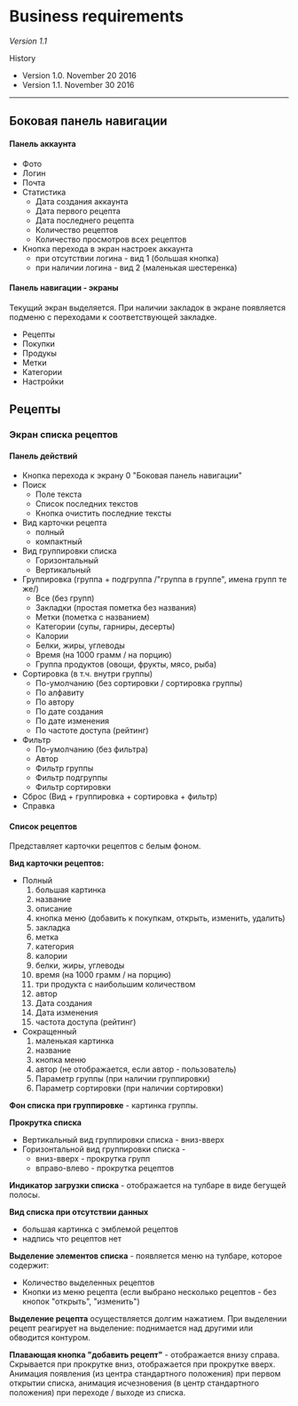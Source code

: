 # Business requirements

*Version 1.1*

History
*  Version 1.0. November 20 2016
*  Version 1.1. November 30 2016

---

## Боковая панель навигации
#### Панель аккаунта
* Фото
* Логин
* Почта
* Статистика
	* Дата создания аккаунта
	* Дата первого рецепта
	* Дата последнего рецепта
	* Количество рецептов
	* Количество просмотров всех рецептов
* Кнопка перехода в экран настроек аккаунта
	* при отсутствии логина - вид 1 (большая кнопка)
	* при наличии логина - вид 2 (маленькая шестеренка)

#### Панель навигации - экраны
Текущий экран выделяется. При наличии закладок в экране появляется подменю с переходами к
соответствующей закладке.
* Рецепты
* Покупки
* Продукы
* Метки
* Категории
* Настройки

## Рецепты

### Экран списка рецептов

#### Панель действий

* Кнопка перехода к экрану 0 "Боковая панель навигации"
* Поиск
    * Поле текста
    * Список последних текстов
    * Кнопка очистить последние тексты
* Вид карточки рецепта
    * полный
    * компактный
* Вид группировки списка
    *  Горизонтальный
    *  Вертикальный
* Группировка (группа + подгруппа /"группа в группе", имена групп те же/)
    * Все (без групп)
    * Закладки (простая пометка без названия)
    * Метки (пометка с названием)
    * Категории (супы, гарниры, десерты)
    * Калории
    * Белки, жиры, углеводы
    * Время (на 1000 грамм / на порцию)
    * Группа продуктов (овощи, фрукты, мясо, рыба)
* Сортировка (в т.ч. внутри группы)
    * По-умолчанию (без сортировки / сортировка группы)
    * По алфавиту
    * По автору
    * По дате создания
    * По дате изменения
    * По частоте доступа (рейтинг)
* Фильтр
    * По-умолчанию (без фильтра)
    * Автор
    * Фильтр группы
    * Фильтр подгруппы
    * Фильтр сортировки
* Сброс (Вид + группировка + сортировка + фильтр)
* Справка

#### Список рецептов

Представляет карточки рецептов с белым фоном.

**Вид карточки рецептов:**
* Полный
    1. большая картинка
    2. название
    3. описание
    4. кнопка меню (добавить к покупкам, открыть, изменить, удалить)
    5. закладка
    6. метка
    7. категория
    8. калории
    9. белки, жиры, углеводы
    10. время (на 1000 грамм / на порцию)
    11. три продукта с наибольшим количеством
    12. автор
    13. Дата создания
    14. Дата изменения
    15. частота доступа (рейтинг)
* Сокращенный
    1. маленькая картинка
    2. название
    3. кнопка меню
    4. автор (не отображается, если автор - пользователь)
    5. Параметр группы (при наличии группировки)
    6. Параметр сортировки (при наличии сортировки)

**Фон списка при группировке** - картинка группы.

**Прокрутка списка**
* Вертикальный вид группировки списка - вниз-вверх
* Горизонтальной вид группировки списка -
    * вниз-вверх - прокрутка групп
    * вправо-влево - прокрутка рецептов

**Индикатор загрузки списка** - отображается на тулбаре в виде бегущей полосы.

**Вид списка при отсутствии данных**
* большая картинка с эмблемой рецептов
* надпись что рецептов нет

**Выделение элементов списка** - появляется меню на тулбаре, которое содержит:
* Количество выделенных рецептов
* Кнопки из меню рецепта (если выбрано несколько рецептов - без кнопок "открыть", "изменить")

**Выделение рецепта** осуществляется долгим нажатием. При выделении рецепт реагирует на выделение:
поднимается над другими или обводится контуром.

**Плавающая кнопка "добавить рецепт"** - отображается внизу справа. Скрывается при прокрутке вниз,
отображается при прокрутке вверх. Анимация появления (из центра стандартного положения)
при первом открытии списка, анимация исчезновения (в центр стандартного положения) при
переходе / выходе из списка.
